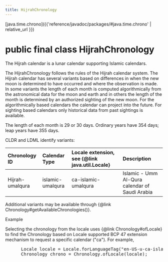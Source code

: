 ```yaml
---
title: HijrahChronology
---
```


[java.time.chrono]({{'reference/javadoc/packages/#java.time.chrono' | relative_url }})

# public final class HijrahChronology


The Hijrah calendar is a lunar calendar supporting Islamic calendars.
 <p>
 The HijrahChronology follows the rules of the Hijrah calendar system. The Hijrah
 calendar has several variants based on differences in when the new moon is
 determined to have occurred and where the observation is made.
 In some variants the length of each month is
 computed algorithmically from the astronomical data for the moon and earth and
 in others the length of the month is determined by an authorized sighting
 of the new moon. For the algorithmically based calendars the calendar
 can project into the future.
 For sighting based calendars only historical data from past
 sightings is available.
 <p>
 The length of each month is 29 or 30 days.
 Ordinary years have 354 days; leap years have 355 days.

 <p>
 CLDR and LDML identify variants:
 <table cellpadding="2" summary="Variants of Hijrah Calendars">
 <thead>
 <tr class="tableSubHeadingColor">
 <th class="colFirst" align="left" >Chronology ID</th>
 <th class="colFirst" align="left" >Calendar Type</th>
 <th class="colFirst" align="left" >Locale extension, see {@link java.util.Locale}</th>
 <th class="colLast" align="left" >Description</th>
 </tr>
 </thead>
 <tbody>
 <tr class="altColor">
 <td>Hijrah-umalqura</td>
 <td>islamic-umalqura</td>
 <td>ca-islamic-umalqura</td>
 <td>Islamic - Umm Al-Qura calendar of Saudi Arabia</td>
 </tr>
 </tbody>
 </table>
 <p>Additional variants may be available through {@link Chronology#getAvailableChronologies()}.

 <p>Example</p>
 <p>
 Selecting the chronology from the locale uses {@link Chronology#ofLocale}
 to find the Chronology based on Locale supported BCP 47 extension mechanism
 to request a specific calendar ("ca"). For example,
 </p>
 <pre>
      Locale locale = Locale.forLanguageTag("en-US-u-ca-islamic-umalqura");
      Chronology chrono = Chronology.ofLocale(locale);
 </pre>